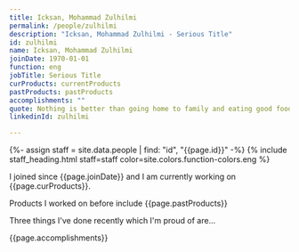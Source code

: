 ```yaml
---
title: Icksan, Mohammad Zulhilmi
permalink: /people/zulhilmi
description: "Icksan, Mohammad Zulhilmi - Serious Title"
id: zulhilmi
name: Icksan, Mohammad Zulhilmi
joinDate: 1970-01-01
function: eng
jobTitle: Serious Title
curProducts: currentProducts
pastProducts: pastProducts
accomplishments: ""
quote: Nothing is better than going home to family and eating good food and relaxing
linkedinId: zulhilmi

---
```


{%- assign staff = site.data.people | find: "id", "{{page.id}}" -%}
{% include staff_heading.html staff=staff color=site.colors.function-colors.eng %}

<p>I joined since {{page.joinDate}} and I am currently working on {{page.curProducts}}.</p>

<p>Products I worked on before include {{page.pastProducts}}</p>

<p>Three things I've done recently which I'm proud of are...</p>
{{page.accomplishments}}

